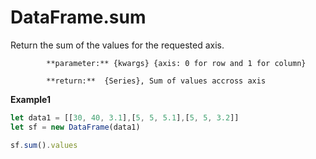 # DataFrame.sum

Return the sum of the values for the requested axis.

            **parameter:** {kwargs} {axis: 0 for row and 1 for column}

            **return:**  {Series}, Sum of values accross axis

**Example1**

```javascript
let data1 = [[30, 40, 3.1],[5, 5, 5.1],[5, 5, 3.2]]
let sf = new DataFrame(data1)

sf.sum().values
```

